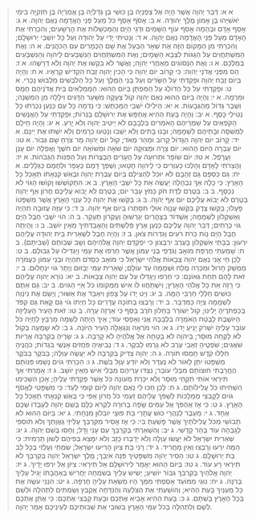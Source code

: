 > א א: דְּבַר יְהוָה אֲשֶׁר הָיָה אֶל צְפַנְיָה בֶּן כּוּשִׁי בֶן גְּדַלְיָה בֶּן אֲמַרְיָה בֶּן חִזְקִיָּה בִּימֵי יֹאשִׁיָּהוּ בֶן אָמוֹן מֶלֶךְ יְהוּדָה.
 > א ב: אָסֹף אָסֵף כֹּל מֵעַל פְּנֵי הָאֲדָמָה נְאֻם יְהוָה.
 > א ג: אָסֵף אָדָם וּבְהֵמָה אָסֵף עוֹף הַשָּׁמַיִם וּדְגֵי הַיָּם וְהַמַּכְשֵׁלוֹת אֶת הָרְשָׁעִים; וְהִכְרַתִּי אֶת הָאָדָם מֵעַל פְּנֵי הָאֲדָמָה נְאֻם יְהוָה.
 > א ד: וְנָטִיתִי יָדִי עַל יְהוּדָה וְעַל כָּל יוֹשְׁבֵי יְרוּשָׁלִָם; וְהִכְרַתִּי מִן הַמָּקוֹם הַזֶּה אֶת שְׁאָר הַבַּעַל אֶת שֵׁם הַכְּמָרִים עִם הַכֹּהֲנִים.
 > א ה: וְאֶת הַמִּשְׁתַּחֲוִים עַל הַגַּגּוֹת לִצְבָא הַשָּׁמָיִם; וְאֶת הַמִּשְׁתַּחֲוִים הַנִּשְׁבָּעִים לַיהוָה וְהַנִּשְׁבָּעִים בְּמַלְכָּם.
 > א ו: וְאֶת הַנְּסוֹגִים מֵאַחֲרֵי יְהוָה; וַאֲשֶׁר לֹא בִקְשׁוּ אֶת יְהוָה וְלֹא דְרָשֻׁהוּ.
 > א ז: הַס מִפְּנֵי אֲדֹנָי יְהוִה:  כִּי קָרוֹב יוֹם יְהוָה כִּי הֵכִין יְהוָה זֶבַח הִקְדִּישׁ קְרֻאָיו.
 > א ח: וְהָיָה בְּיוֹם זֶבַח יְהוָה וּפָקַדְתִּי עַל הַשָּׂרִים וְעַל בְּנֵי הַמֶּלֶךְ וְעַל כָּל הַלֹּבְשִׁים מַלְבּוּשׁ נָכְרִי.
 > א ט: וּפָקַדְתִּי עַל כָּל הַדּוֹלֵג עַל הַמִּפְתָּן בַּיּוֹם הַהוּא:  הַמְמַלְאִים בֵּית אֲדֹנֵיהֶם חָמָס וּמִרְמָה.
 > א י: וְהָיָה בַיּוֹם הַהוּא נְאֻם יְהוָה קוֹל צְעָקָה מִשַּׁעַר הַדָּגִים וִילָלָה מִן הַמִּשְׁנֶה; וְשֶׁבֶר גָּדוֹל מֵהַגְּבָעוֹת.
 > א יא: הֵילִילוּ יֹשְׁבֵי הַמַּכְתֵּשׁ:  כִּי נִדְמָה כָּל עַם כְּנַעַן נִכְרְתוּ כָּל נְטִילֵי כָסֶף.
 > א יב: וְהָיָה בָּעֵת הַהִיא אֲחַפֵּשׂ אֶת יְרוּשָׁלִַם בַּנֵּרוֹת; וּפָקַדְתִּי עַל הָאֲנָשִׁים הַקֹּפְאִים עַל שִׁמְרֵיהֶם הָאֹמְרִים בִּלְבָבָם לֹא יֵיטִיב יְהוָה וְלֹא יָרֵעַ.
 > א יג: וְהָיָה חֵילָם לִמְשִׁסָּה וּבָתֵּיהֶם לִשְׁמָמָה; וּבָנוּ בָתִּים וְלֹא יֵשֵׁבוּ וְנָטְעוּ כְרָמִים וְלֹא יִשְׁתּוּ אֶת יֵינָם.
 > א יד: קָרוֹב יוֹם יְהוָה הַגָּדוֹל קָרוֹב וּמַהֵר מְאֹד; קוֹל יוֹם יְהוָה מַר צֹרֵחַ שָׁם גִּבּוֹר.
 > א טו: יוֹם עֶבְרָה הַיּוֹם הַהוּא:  יוֹם צָרָה וּמְצוּקָה יוֹם שֹׁאָה וּמְשׁוֹאָה יוֹם חֹשֶׁךְ וַאֲפֵלָה יוֹם עָנָן וַעֲרָפֶל.
 > א טז: יוֹם שׁוֹפָר וּתְרוּעָה עַל הֶעָרִים הַבְּצֻרוֹת וְעַל הַפִּנּוֹת הַגְּבֹהוֹת.
 > א יז: וַהֲצֵרֹתִי לָאָדָם וְהָלְכוּ כַּעִוְרִים כִּי לַיהוָה חָטָאוּ; וְשֻׁפַּךְ דָּמָם כֶּעָפָר וּלְחֻמָם כַּגְּלָלִים.
 > א יח: גַּם כַּסְפָּם גַּם זְהָבָם לֹא יוּכַל לְהַצִּילָם בְּיוֹם עֶבְרַת יְהוָה וּבְאֵשׁ קִנְאָתוֹ תֵּאָכֵל כָּל הָאָרֶץ:  כִּי כָלָה אַךְ נִבְהָלָה יַעֲשֶׂה אֵת כָּל יֹשְׁבֵי הָאָרֶץ.
 > ב א: הִתְקוֹשְׁשׁוּ וָקוֹשּׁוּ הַגּוֹי לֹא נִכְסָף.
 > ב ב: בְּטֶרֶם לֶדֶת חֹק כְּמֹץ עָבַר יוֹם; בְּטֶרֶם לֹא יָבוֹא עֲלֵיכֶם חֲרוֹן אַף יְהוָה בְּטֶרֶם לֹא יָבוֹא עֲלֵיכֶם יוֹם אַף יְהוָה.
 > ב ג: בַּקְּשׁוּ אֶת יְהוָה כָּל עַנְוֵי הָאָרֶץ אֲשֶׁר מִשְׁפָּטוֹ פָּעָלוּ; בַּקְּשׁוּ צֶדֶק בַּקְּשׁוּ עֲנָוָה אוּלַי תִּסָּתְרוּ בְּיוֹם אַף יְהוָה.
 > ב ד: כִּי עַזָּה עֲזוּבָה תִהְיֶה וְאַשְׁקְלוֹן לִשְׁמָמָה; אַשְׁדּוֹד בַּצָּהֳרַיִם יְגָרְשׁוּהָ וְעֶקְרוֹן תֵּעָקֵר.
 > ב ה: הוֹי יֹשְׁבֵי חֶבֶל הַיָּם גּוֹי כְּרֵתִים; דְּבַר יְהוָה עֲלֵיכֶם כְּנַעַן אֶרֶץ פְּלִשְׁתִּים וְהַאֲבַדְתִּיךְ מֵאֵין יוֹשֵׁב.
 > ב ו: וְהָיְתָה חֶבֶל הַיָּם נְוֹת כְּרֹת רֹעִים וְגִדְרוֹת צֹאן.
 > ב ז: וְהָיָה חֶבֶל לִשְׁאֵרִית בֵּית יְהוּדָה עֲלֵיהֶם יִרְעוּן:  בְּבָתֵּי אַשְׁקְלוֹן בָּעֶרֶב יִרְבָּצוּן כִּי יִפְקְדֵם יְהוָה אֱלֹהֵיהֶם וְשָׁב שְׁבִותָם (שְׁבִיתָם).
 > ב ח: שָׁמַעְתִּי חֶרְפַּת מוֹאָב וְגִדֻּפֵי בְּנֵי עַמּוֹן אֲשֶׁר חֵרְפוּ אֶת עַמִּי וַיַּגְדִּילוּ עַל גְּבוּלָם.
 > ב ט: לָכֵן חַי אָנִי נְאֻם יְהוָה צְבָאוֹת אֱלֹהֵי יִשְׂרָאֵל כִּי מוֹאָב כִּסְדֹם תִּהְיֶה וּבְנֵי עַמּוֹן כַּעֲמֹרָה מִמְשַׁק חָרוּל וּמִכְרֵה מֶלַח וּשְׁמָמָה עַד עוֹלָם; שְׁאֵרִית עַמִּי יְבָזּוּם וְיֶתֶר גּוֹיִ יִנְחָלוּם.
 > ב י: זֹאת לָהֶם תַּחַת גְּאוֹנָם:  כִּי חֵרְפוּ וַיַּגְדִּלוּ עַל עַם יְהוָה צְבָאוֹת.
 > ב יא: נוֹרָא יְהוָה עֲלֵיהֶם כִּי רָזָה אֵת כָּל אֱלֹהֵי הָאָרֶץ; וְיִשְׁתַּחֲווּ לוֹ אִישׁ מִמְּקוֹמוֹ כֹּל אִיֵּי הַגּוֹיִם.
 > ב יב: גַּם אַתֶּם כּוּשִׁים חַלְלֵי חַרְבִּי הֵמָּה.
 > ב יג: וְיֵט יָדוֹ עַל צָפוֹן וִיאַבֵּד אֶת אַשּׁוּר; וְיָשֵׂם אֶת נִינְוֵה לִשְׁמָמָה צִיָּה כַּמִּדְבָּר.
 > ב יד: וְרָבְצוּ בְתוֹכָהּ עֲדָרִים כָּל חַיְתוֹ גוֹי גַּם קָאַת גַּם קִפֹּד בְּכַפְתֹּרֶיהָ יָלִינוּ; קוֹל יְשׁוֹרֵר בַּחַלּוֹן חֹרֶב בַּסַּף כִּי אַרְזָה עֵרָה.
 > ב טו: זֹאת הָעִיר הָעַלִּיזָה הַיּוֹשֶׁבֶת לָבֶטַח הָאֹמְרָה בִּלְבָבָהּ אֲנִי וְאַפְסִי עוֹד; אֵיךְ הָיְתָה לְשַׁמָּה מַרְבֵּץ לַחַיָּה כֹּל עוֹבֵר עָלֶיהָ יִשְׁרֹק יָנִיעַ יָדוֹ.
 > ג א: הוֹי מֹרְאָה וְנִגְאָלָה הָעִיר הַיּוֹנָה.
 > ג ב: לֹא שָׁמְעָה בְּקוֹל לֹא לָקְחָה מוּסָר; בַּיהוָה לֹא בָטָחָה אֶל אֱלֹהֶיהָ לֹא קָרֵבָה.
 > ג ג: שָׂרֶיהָ בְקִרְבָּהּ אֲרָיוֹת שֹׁאֲגִים; שֹׁפְטֶיהָ זְאֵבֵי עֶרֶב לֹא גָרְמוּ לַבֹּקֶר.
 > ג ד: נְבִיאֶיהָ פֹּחֲזִים אַנְשֵׁי בֹּגְדוֹת; כֹּהֲנֶיהָ חִלְּלוּ קֹדֶשׁ חָמְסוּ תּוֹרָה.
 > ג ה: יְהוָה צַדִּיק בְּקִרְבָּהּ לֹא יַעֲשֶׂה עַוְלָה; בַּבֹּקֶר בַּבֹּקֶר מִשְׁפָּטוֹ יִתֵּן לָאוֹר לֹא נֶעְדָּר וְלֹא יוֹדֵעַ עַוָּל בֹּשֶׁת.
 > ג ו: הִכְרַתִּי גוֹיִם נָשַׁמּוּ פִּנּוֹתָם הֶחֱרַבְתִּי חוּצוֹתָם מִבְּלִי עוֹבֵר; נִצְדּוּ עָרֵיהֶם מִבְּלִי אִישׁ מֵאֵין יוֹשֵׁב.
 > ג ז: אָמַרְתִּי אַךְ תִּירְאִי אוֹתִי תִּקְחִי מוּסָר וְלֹא יִכָּרֵת מְעוֹנָהּ כֹּל אֲשֶׁר פָּקַדְתִּי עָלֶיהָ; אָכֵן הִשְׁכִּימוּ הִשְׁחִיתוּ כֹּל עֲלִילוֹתָם.
 > ג ח: לָכֵן חַכּוּ לִי נְאֻם יְהוָה לְיוֹם קוּמִי לְעַד:  כִּי מִשְׁפָּטִי לֶאֱסֹף גּוֹיִם לְקָבְצִי מַמְלָכוֹת לִשְׁפֹּךְ עֲלֵיהֶם זַעְמִי כֹּל חֲרוֹן אַפִּי כִּי בְּאֵשׁ קִנְאָתִי תֵּאָכֵל כָּל הָאָרֶץ.
 > ג ט: כִּי אָז אֶהְפֹּךְ אֶל עַמִּים שָׂפָה בְרוּרָה לִקְרֹא כֻלָּם בְּשֵׁם יְהוָה לְעָבְדוֹ שְׁכֶם אֶחָד.
 > ג י: מֵעֵבֶר לְנַהֲרֵי כוּשׁ עֲתָרַי בַּת פּוּצַי יוֹבִלוּן מִנְחָתִי.
 > ג יא: בַּיּוֹם הַהוּא לֹא תֵבוֹשִׁי מִכֹּל עֲלִילֹתַיִךְ אֲשֶׁר פָּשַׁעַתְּ בִּי:  כִּי אָז אָסִיר מִקִּרְבֵּךְ עַלִּיזֵי גַּאֲוָתֵךְ וְלֹא תוֹסִפִי לְגָבְהָה עוֹד בְּהַר קָדְשִׁי.
 > ג יב: וְהִשְׁאַרְתִּי בְקִרְבֵּךְ עַם עָנִי וָדָל; וְחָסוּ בְּשֵׁם יְהוָה.
 > ג יג: שְׁאֵרִית יִשְׂרָאֵל לֹא יַעֲשׂוּ עַוְלָה וְלֹא יְדַבְּרוּ כָזָב וְלֹא יִמָּצֵא בְּפִיהֶם לְשׁוֹן תַּרְמִית:  כִּי הֵמָּה יִרְעוּ וְרָבְצוּ וְאֵין מַחֲרִיד.
 > ג יד: רָנִּי בַּת צִיּוֹן הָרִיעוּ יִשְׂרָאֵל; שִׂמְחִי וְעָלְזִי בְּכָל לֵב בַּת יְרוּשָׁלִָם.
 > ג טו: הֵסִיר יְהוָה מִשְׁפָּטַיִךְ פִּנָּה אֹיְבֵךְ; מֶלֶךְ יִשְׂרָאֵל יְהוָה בְּקִרְבֵּךְ לֹא תִירְאִי רָע עוֹד.
 > ג טז: בַּיּוֹם הַהוּא יֵאָמֵר לִירוּשָׁלִַם אַל תִּירָאִי:  צִיּוֹן אַל יִרְפּוּ יָדָיִךְ.
 > ג יז: יְהוָה אֱלֹהַיִךְ בְּקִרְבֵּךְ גִּבּוֹר יוֹשִׁיעַ; יָשִׂישׂ עָלַיִךְ בְּשִׂמְחָה יַחֲרִישׁ בְּאַהֲבָתוֹ יָגִיל עָלַיִךְ בְּרִנָּה.
 > ג יח: נוּגֵי מִמּוֹעֵד אָסַפְתִּי מִמֵּךְ הָיוּ מַשְׂאֵת עָלֶיהָ חֶרְפָּה.
 > ג יט: הִנְנִי עֹשֶׂה אֶת כָּל מְעַנַּיִךְ בָּעֵת הַהִיא; וְהוֹשַׁעְתִּי אֶת הַצֹּלֵעָה וְהַנִּדָּחָה אֲקַבֵּץ וְשַׂמְתִּים לִתְהִלָּה וּלְשֵׁם בְּכָל הָאָרֶץ בָּשְׁתָּם.
 > ג כ: בָּעֵת הַהִיא אָבִיא אֶתְכֶם וּבָעֵת קַבְּצִי אֶתְכֶם:  כִּי אֶתֵּן אֶתְכֶם לְשֵׁם וְלִתְהִלָּה בְּכֹל עַמֵּי הָאָרֶץ בְּשׁוּבִי אֶת שְׁבוּתֵיכֶם לְעֵינֵיכֶם אָמַר יְהוָה.
